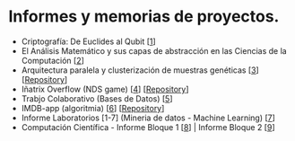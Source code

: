 # Informes y memorias de proyectos.

* Criptografía: De Euclides al Qubit [<a href="https://github.com/geru-scotland/informes-memorias/blob/master/Criptograf%C3%ADa/Criptograf%C3%ADa%20-%20de%20Euclides%20al%20Qubit.pdf">1</a>]
* El Análisis Matemático y sus capas de abstracción en las Ciencias de la Computación [<a href="https://github.com/geru-scotland/informes-memorias/blob/master/AnálisisMatemático/AnálisisMatemático_Ciencias_Computación.pdf">2</a>]
* Arquitectura paralela y clusterización de muestras genéticas [<a href="https://github.com/geru-scotland/informes-memorias/blob/master/Arquitectura%20de%20Computadores/Arquitectura%20paralela%20y%20clusterización%20de%20muestras%20genéticas.pdf">3</a>] [<a href="https://github.com/geru-scotland/genetics">Repository</a>]
* Iñatrix Overflow (NDS game) [<a href="https://github.com/geru-scotland/informes-memorias/blob/master/Estructuras%20de%20Computadores/IñatrixOverflow%20-%20Memoria.pdf">4</a>] [<a href="https://github.com/geru-scotland/inatrix_overflow">Repository</a>]
* Trabjo Colaborativo (Bases de Datos) [<a href="https://github.com/geru-scotland/informes-memorias/blob/master/Bases%20de%20Datos/Trabajo%20Colaborativo.pdf">5</a>]
* IMDB-app (algoritmia) [<a href="https://github.com/geru-scotland/informes-memorias/blob/master/Estructuras%20de%20datos%20y%20algoritmos/Memoria%20fase%203.pdf">6</a>] [<a href="https://github.com/geru-scotland/IMDB-app">Repository</a>]
* Informe Laboratorios [1-7] (Mineria de datos - Machine Learning) [<a href="https://github.com/geru-scotland/informes-memorias/blob/master/Mineria%20de%20Datos/Informe%20-%20Laboratorios%201_7.pdf">7</a>]
* Computación Científica - Informe Bloque 1 [<a href="https://github.com/geru-scotland/informes-memorias/blob/master/Computación%20Científica/Computación%20Científica%20-%20Informe%20Bloque%20I.pdf">8</a>] | Informe Bloque 2 [<a href="https://github.com/geru-scotland/informes-memorias/blob/master/Computación%20Científica/Computación%20Científica%20-%20Informe%20Bloque%20II.pdf">9</a>]
